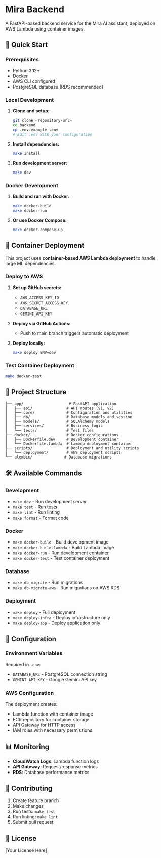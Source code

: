 # Mira Backend

A FastAPI-based backend service for the Mira AI assistant, deployed on AWS Lambda using container images.

## 🚀 Quick Start

### Prerequisites
- Python 3.12+
- Docker
- AWS CLI configured
- PostgreSQL database (RDS recommended)

### Local Development

1. **Clone and setup:**
   ```bash
   git clone <repository-url>
   cd backend
   cp .env.example .env
   # Edit .env with your configuration
   ```

2. **Install dependencies:**
   ```bash
   make install
   ```

3. **Run development server:**
   ```bash
   make dev
   ```

### Docker Development

1. **Build and run with Docker:**
   ```bash
   make docker-build
   make docker-run
   ```

2. **Or use Docker Compose:**
   ```bash
   make docker-compose-up
   ```

## 🐳 Container Deployment

This project uses **container-based AWS Lambda deployment** to handle large ML dependencies.

### Deploy to AWS

1. **Set up GitHub secrets:**
   - `AWS_ACCESS_KEY_ID`
   - `AWS_SECRET_ACCESS_KEY`
   - `DATABASE_URL`
   - `GEMINI_API_KEY`

2. **Deploy via GitHub Actions:**
   - Push to main branch triggers automatic deployment

3. **Deploy locally:**
   ```bash
   make deploy ENV=dev
   ```

### Test Container Deployment

```bash
make docker-test
```

## 📁 Project Structure

```
├── app/                    # FastAPI application
│   ├── api/               # API routes (v1, v2)
│   ├── core/              # Configuration and utilities
│   ├── db/                # Database models and session
│   ├── models/            # SQLAlchemy models
│   ├── services/          # Business logic
│   └── tests/             # Test files
├── docker/                # Docker configurations
│   ├── Dockerfile.dev     # Development container
│   └── Dockerfile.lambda  # Lambda deployment container
├── scripts/               # Deployment and utility scripts
│   └── deployment/        # AWS deployment scripts
└── alembic/              # Database migrations
```

## 🛠️ Available Commands

### Development
- `make dev` - Run development server
- `make test` - Run tests
- `make lint` - Run linting
- `make format` - Format code

### Docker
- `make docker-build` - Build development image
- `make docker-build-lambda` - Build Lambda image
- `make docker-run` - Run development container
- `make docker-test` - Test container deployment

### Database
- `make db-migrate` - Run migrations
- `make db-migrate-aws` - Run migrations on AWS RDS

### Deployment
- `make deploy` - Full deployment
- `make deploy-infra` - Deploy infrastructure only
- `make deploy-app` - Deploy application only

## 🔧 Configuration

### Environment Variables

Required in `.env`:
- `DATABASE_URL` - PostgreSQL connection string
- `GEMINI_API_KEY` - Google Gemini API key

### AWS Configuration

The deployment creates:
- Lambda function with container image
- ECR repository for container storage
- API Gateway for HTTP access
- IAM roles with necessary permissions

## 📊 Monitoring

- **CloudWatch Logs**: Lambda function logs
- **API Gateway**: Request/response metrics
- **RDS**: Database performance metrics

## 🤝 Contributing

1. Create feature branch
2. Make changes
3. Run tests: `make test`
4. Run linting: `make lint`
5. Submit pull request

## 📝 License

[Your License Here]
